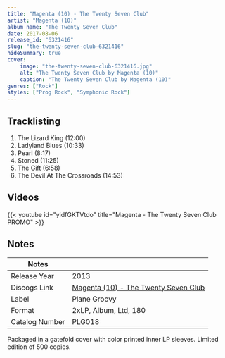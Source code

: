 ```yaml
---
title: "Magenta (10) - The Twenty Seven Club"
artist: "Magenta (10)"
album_name: "The Twenty Seven Club"
date: 2017-08-06
release_id: "6321416"
slug: "the-twenty-seven-club-6321416"
hideSummary: true
cover:
    image: "the-twenty-seven-club-6321416.jpg"
    alt: "The Twenty Seven Club by Magenta (10)"
    caption: "The Twenty Seven Club by Magenta (10)"
genres: ["Rock"]
styles: ["Prog Rock", "Symphonic Rock"]
---
```


## Tracklisting
1. The Lizard King (12:00)
2. Ladyland Blues (10:33)
3. Pearl (8:17)
4. Stoned (11:25)
5. The Gift (6:58)
6. The Devil At The Crossroads (14:53)

## Videos
{{< youtube id="yidfGKTVtdo" title="Magenta - The Twenty Seven Club PROMO" >}}


## Notes

| Notes          |             |
| ---------------| ----------- |
| Release Year   | 2013 |
| Discogs Link   | [Magenta (10) - The Twenty Seven Club](https://www.discogs.com/release/6321416-Magenta-The-Twenty-Seven-Club) |
| Label          | Plane Groovy |
| Format         | 2xLP, Album, Ltd, 180 |
| Catalog Number | PLG018 |

Packaged in a gatefold cover with color printed inner LP sleeves.  Limited edition of 500 copies.

